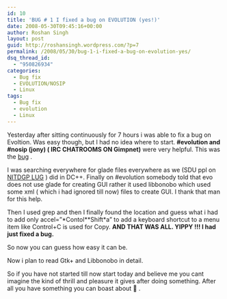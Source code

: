 ```yaml
---
id: 10
title: 'BUG # 1 I fixed a bug on EVOLUTION (yes!)'
date: 2008-05-30T09:45:16+00:00
author: Roshan Singh
layout: post
guid: http://roshansingh.wordpress.com/?p=7
permalink: /2008/05/30/bug-1-i-fixed-a-bug-on-evolution-yes/
dsq_thread_id:
  - "950826934"
categories:
  - Bug fix
  - EVOLUTION/NOSIP
  - Linux
tags:
  - Bug fix
  - evolution
  - Linux
---
```

Yesterday after sitting continuously for 7 hours i was able to fix a bug on Evoltion. Was easy though, but I had no idea where to start. **#evolution and #nosip (jony) ( IRC CHATROOMS ON Gimpnet)** were very helpful. This was the  [bug](http://bugzilla.gnome.org/show_bug.cgi?id=395636) .

I was searching everywhere for glade files everywhere as we (SDU ppl on [NITDGP LUG](http://lug.nitdgp.ac.in) ) did in DC++. Finally on #evolution somebody told that evo does not use glade for creating GUI rather it used libbonobo which used some xml ( which i had ignored till now) files to create GUI. I thank that man for this help.

Then I used grep and then I finally found the location and guess what i had to add only accel=&#8221;\*Contol\*\*Shift\*a&#8221; to add a keyboard shortcut to a menu item like Control+C is used for Copy. **AND THAT WAS ALL. YIPPY !!! I had just fixed a bug.**

So now you can guess how easy it can be.

Now i plan to read Gtk+ and Libbonobo in detail.

So if you have not started till now start today and believe me you cant imagine the kind of thrill and pleasure it gives after doing something. After all you have something you can boast about 🙂 .